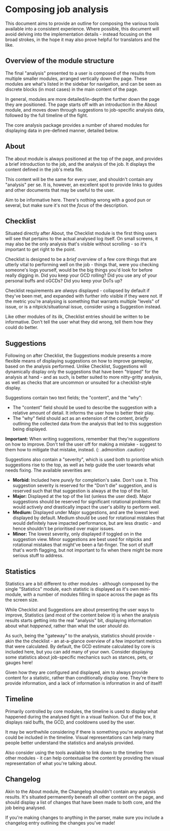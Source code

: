 # Composing job analysis

This document aims to provide an outline for composing the various tools available into a consistent experience. Where possible, this document will avoid delving into the implementation details - instead focusing on the broad strokes, in the hope it may also prove helpful for translators and the like.

## Overview of the module structure

The final "analysis" presented to a user is composed of the results from multiple smaller modules, arranged vertically down the page. These modules are what's listed in the sidebar for navigation, and can be seen as discrete blocks (in most cases) in the main content of the page.

In general, modules are more detailed/in-depth the further down the page they are positioned. The page starts off with an introduction in the About module, and moves down through suggestions to job-specific analysis data, followed by the full timeline of the fight.

The core analysis package provides a number of shared modules for displaying data in pre-defined manner, detailed below.

## About

The about module is always positioned at the top of the page, and provides a brief introduction to the job, and the analysis of the job. It displays the content defined in the job's meta file.

This content will be the same for every user, and shouldn't contain any "analysis" per se. It is, however, an excellent spot to provide links to guides and other documents that may be useful to the user.

Aim to be informative here. There's nothing wrong with a good pun or several, but make sure it's not the _focus_ of the description.

## Checklist

Situated directly after About, the Checklist module is the first thing users will see that pertains to the actual analysed log itself. On small screens, it may also be the only analysis that's visible without scrolling - so it's important to get right to the point.

Checklist is designed to be a _brief_ overview of a few core things that are utterly vital to performing well on the job - things that, were you checking someone's logs yourself, would be the big things you'd look for before really digging in. Did you keep your GCD rolling? Did you use any of your personal buffs and oGCDs? Did you keep your DoTs up?

Checklist requirements are _always_ displayed - collapsed by default if they've been met, and expanded with further info visible if they were not. If the metric you're analysing is something that warrants multiple "levels" of issue, or is a nitpick/situational issue, consider using a Suggestion instead.

Like other modules of its ilk, Checklist entries should be written to be informative. Don't tell the user what they did wrong, tell them how they could do better.

## Suggestions

Following on after Checklist, the Suggestions module presents a more flexible means of displaying suggestions on how to improve gameplay, based on the analysis performed. Unlike Checklist, Suggestions will dynamically display only the suggestions that have been "tripped" for the analysis at hand - and as such, is better suited to more nitty-gritty analysis, as well as checks that are uncommon or unsuited for a checklist-style display.

Suggestions contain two text fields; the "content", and the "why":

- The "content" field should be used to describe the suggestion with a relative amount of detail. It informs the user how to better their play.
- The "why" field should act as an extension of the content, _briefly_ outlining the collected data from the analysis that led to this suggestion being displayed.

**Important:** When writing suggestions, remember that they're _suggestions_ on how to improve. Don't tell the user off for making a mistake - suggest to them how to mitigate that mistake, instead.
{: .admonition .caution}

Suggestions also contain a "severity", which is used both to prioritise which suggestions rise to the top, as well as help guide the user towards what needs fixing. The available severities are:

- **Morbid:** Included here _purely_ for completion's sake. Don't use it. This suggestion severity is reserved for the "Don't die" suggestion, and is reserved such that that suggestion is always at the top of the list.
- **Major:** Displayed at the top of the list (unless the user died). Major suggestions should be reserved for significant rotational problems that would actively _and_ drastically impact the user's ability to perform well.
- **Medium:** Displayed under Major suggestions, and are the lowest level displayed by default. Medium should be used for rotational mistakes that would definitely have impacted performance, but are less drastic - and hence shouldn't be prioritised over major issues.
- **Minor:** The lowest severity, only displayed if toggled on in the suggestion view. Minor suggestions are best used for nitpicks and rotational mistakes that might've been a fat-finger. The sort of stuff that's worth flagging, but not important to fix when there might be more serious stuff to address.

## Statistics

Statistics are a bit different to other modules - although composed by the single "Statistics" module, each statistic is displayed as it's own mini-module, with a number of modules filling in space across the page as fits the screen size.

While Checklist and Suggestions are about presenting the user ways to improve, Statistics (and most of the content below it) is when the analysis results starts getting into the real "analysis" bit, displaying information about what _happened_, rather than what the user _should do_.

As such, being the "gateway" to the analysis, statistics should provide - akin the the checklist - an at-a-glance overview of a few important metrics that were calculated. By default, the GCD estimate calculated by core is included here, but you can add many of your own. Consider displaying some statistics about job-specific mechanics such as stances, pets, or gauges here!

Given how they are configured and displayed, aim to always provide content for a statistic, rather than conditionally display one. They're there to provide information, and a lack of information is information in and of itself!

## Timeline

Primarily controlled by core modules, the timeline is used to display what happened during the analysed fight in a visual fashion. Out of the box, it displays raid buffs, the GCD, and cooldowns used by the user.

It may be worthwhile considering if there is something you're analysing that could be included in the timeline. Visual representations can help many people better understand the statistics and analysis provided.

Also consider using the tools available to link down _to_ the timeline from other modules - it can help contextualise the content by providing the visual representation of what you're talking about.

## Changelog

Akin to the About module, the Changelog shouldn't contain any analysis results. It's situated permanently beneath all other content on the page, and should display a list of changes that have been made to both core, and the job being analysed.

If you're making changes to anything in the parser, make sure you include a changelog entry outlining the changes you've made!
